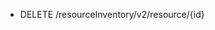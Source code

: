 <!--
    ATTENTION: This file was generated via gradle!
               Do NOT manually edit this file! Any such changes will be overwritten!
-->

* DELETE /resourceInventory/v2/resource/{id}
